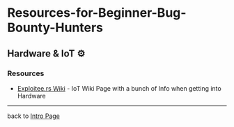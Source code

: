 # Resources-for-Beginner-Bug-Bounty-Hunters

## Hardware & IoT ⚙️

### Resources
- [Exploitee.rs Wiki](https://www.exploitee.rs/index.php/Main_Page) - IoT Wiki Page with a bunch of Info when getting into Hardware 
---
back to [Intro Page](/README.md)